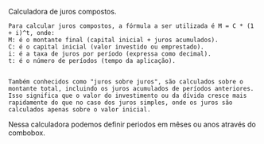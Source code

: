 Calculadora de juros compostos.

    Para calcular juros compostos, a fórmula a ser utilizada é M = C * (1 + i)^t, onde: 
    M: é o montante final (capital inicial + juros acumulados).
    C: é o capital inicial (valor investido ou emprestado).
    i: é a taxa de juros por período (expressa como decimal).
    t: é o número de períodos (tempo da aplicação).


    Também conhecidos como "juros sobre juros", são calculados sobre o montante total, incluindo os juros acumulados de períodos anteriores. Isso significa que o valor do investimento ou da dívida cresce mais rapidamente do que no caso dos juros simples, onde os juros são calculados apenas sobre o valor inicial.

 Nessa calculadora podemos definir periodos em mêses ou anos através do combobox.